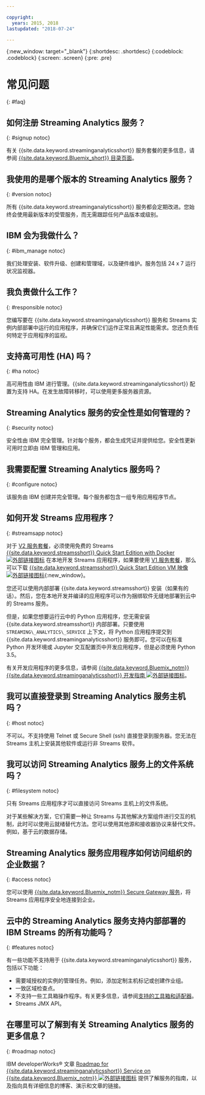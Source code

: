 ```yaml
---

copyright:
  years: 2015, 2018
lastupdated: "2018-07-24"

---
```


<!-- Attribute definitions -->
{:new_window: target="_blank"}
{:shortdesc: .shortdesc}
{:codeblock: .codeblock}
{:screen: .screen}
{:pre: .pre}

# 常见问题
{: #faq}

## 如何注册 Streaming Analytics 服务？
{: #signup notoc}  

有关 {{site.data.keyword.streaminganalyticsshort}} 服务套餐的更多信息，请参阅 [{{site.data.keyword.Bluemix_short}} 目录页面](https://console.bluemix.net/catalog/services/streaming-analytics)。

## 我使用的是哪个版本的 Streaming Analytics 服务？
{: #version notoc}   

所有 {{site.data.keyword.streaminganalyticsshort}} 服务都会定期改进。您始终会使用最新版本的受管服务，而无需跟踪任何产品版本或级别。

## IBM 会为我做什么？
{: #ibm_manage notoc}   

我们处理安装、软件升级、创建和管理域，以及硬件维护。服务包括 24 x 7 运行状况监视器。


## 我负责做什么工作？  
{: #responsible notoc}

您编写要在 {{site.data.keyword.streaminganalyticsshort}} 服务和 Streams 实例内部部署中运行的应用程序，并确保它们运作正常且满足性能需求。您还负责任何特定于应用程序的监视。

## 支持高可用性 (HA) 吗？
{: #ha notoc}

高可用性由 IBM 进行管理。{{site.data.keyword.streaminganalyticsshort}} 配置为支持 HA。在发生故障转移时，可以使用更多服务器资源。

## Streaming Analytics 服务的安全性是如何管理的？
{: #security notoc}  

安全性由 IBM 完全管理。针对每个服务，都会生成凭证并提供给您。安全性更新可用时立即由 IBM 管理和应用。

## 我需要配置 Streaming Analytics 服务吗？  
{: #configure notoc}

该服务由 IBM 创建并完全管理。每个服务都包含一组专用应用程序节点。

## 如何开发 Streams 应用程序？
{: #streamsapp notoc}

对于 [V2 服务套餐](/docs/services/StreamingAnalytics/service_plans.html)，必须使用免费的 Streams [{{site.data.keyword.streamsshort}} Quick Start Edition with Docker ![外部链接图标](../../icons/launch-glyph.svg "外部链接图标")](http://ibmstreams.github.io/streamsx.documentation/docs/4.2/qse-install-docker/) 在本地开发 Streams 应用程序，如果要使用 [V1 服务套餐](/docs/services/StreamingAnalytics/service_plans.html)，那么可以下载 [{{site.data.keyword.streamsshort}} Quick Start Edition VM 映像 ![外部链接图标](../../icons/launch-glyph.svg "外部链接图标")](http://ibmstreams.github.io/streamsx.documentation/docs/4.2/qse-intro/){:new_window}。

您还可以使用内部部署 {{site.data.keyword.streamsshort}} 安装（如果有的话）。然后，您在本地开发并编译的应用程序可以作为捆绑软件无缝地部署到云中的 Streams 服务。

但是，如果您想要运行云中的 Python 应用程序，您无需安装 {{site.data.keyword.streamsshort}} 内部部署。只要使用 `STREAMING\_ANALYTICS\_SERVICE` 上下文，将 Python 应用程序提交到 {{site.data.keyword.streaminganalyticsshort}} 服务即可。您可以在标准 Python 开发环境或 Jupyter 交互配置页中开发应用程序，但是必须使用 Python 3.5。

有关开发应用程序的更多信息，请参阅 [{{site.data.keyword.Bluemix_notm}} {{site.data.keyword.streaminganalyticsshort}} 开发指南 ![外部链接图标](../../icons/launch-glyph.svg "外部链接图标")](https://developer.ibm.com/streamsdev/?p=16589&post_type=doc&preview=1&_ppp=7ad76a418b)。

## 我可以直接登录到 Streaming Analytics 服务主机吗？
{: #host notoc}  

不可以。不支持使用 Telnet 或 Secure Shell (ssh) 直接登录到服务器。您无法在 Streams 主机上安装其他软件或运行非 Streams 软件。

## 我可以访问 Streaming Analytics 服务上的文件系统吗？
{: #filesystem notoc}  

只有 Streams 应用程序才可以直接访问 Streams 主机上的文件系统。

对于某些解决方案，它们需要一种让 Streams 与其他解决方案组件进行交互的机制，此时可以使用云就绪替代方法。您可以使用其他源和接收器协议来替代文件。例如，基于云的数据存储。

## Streaming Analytics 服务应用程序如何访问组织的企业数据？
{: #access notoc}  

您可以使用 [{{site.data.keyword.Bluemix_notm}} Secure Gateway 服务](https://console.bluemix.net/catalog/services/secure-gateway)，将 Streams 应用程序安全地连接到企业。

## 云中的 Streaming Analytics 服务支持内部部署的 IBM Streams 的所有功能吗？
{: #features notoc}

有一些功能不支持用于 {{site.data.keyword.streaminganalyticsshort}} 服务，包括以下功能：

  - 需要域授权的实例的管理任务。例如，添加定制主机标记或创建作业组。
  - 一致区域检查点。
  - 不支持一些工具箱操作程序。有关更多信息，请参阅[支持的工具箱和适配器](/docs/services/StreamingAnalytics/compatible_toolkits.html)。
  - Streams JMX API。

## 在哪里可以了解到有关 Streaming Analytics 服务的更多信息？
{: #roadmap notoc}

IBM developerWorks® 文章 [Roadmap for {{site.data.keyword.streaminganalyticsshort}} Service on {{site.data.keyword.Bluemix_notm}} ![外部链接图标](../../icons/launch-glyph.svg "外部链接图标")](https://developer.ibm.com/streamsdev/docs/roadmap-for-streaming-analytics-service-on-bluemix/) 提供了解服务的指南，以及指向具有详细信息的博客、演示和文章的链接。
